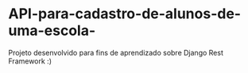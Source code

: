 # API-para-cadastro-de-alunos-de-uma-escola-
Projeto desenvolvido para fins de aprendizado sobre Django Rest Framework :) 
